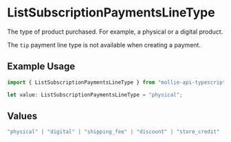 # ListSubscriptionPaymentsLineType

The type of product purchased. For example, a physical or a digital product.

The `tip` payment line type is not available when creating a payment.

## Example Usage

```typescript
import { ListSubscriptionPaymentsLineType } from "mollie-api-typescript/models/operations";

let value: ListSubscriptionPaymentsLineType = "physical";
```

## Values

```typescript
"physical" | "digital" | "shipping_fee" | "discount" | "store_credit" | "gift_card" | "surcharge" | "tip"
```